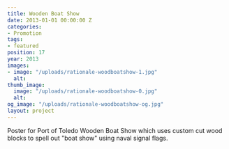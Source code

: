 ```yaml
---
title: Wooden Boat Show
date: 2013-01-01 00:00:00 Z
categories:
- Promotion
tags:
- featured
position: 17
year: 2013
images:
- image: "/uploads/rationale-woodboatshow-1.jpg"
  alt:
thumb_image:
  image: "/uploads/rationale-woodboatshow-0.jpg"
  alt:
og_image: "/uploads/rationale-woodboatshow-og.jpg"
layout: project
---
```


Poster for Port of Toledo Wooden Boat Show which uses custom cut wood blocks to spell out "boat show" using naval signal flags.
